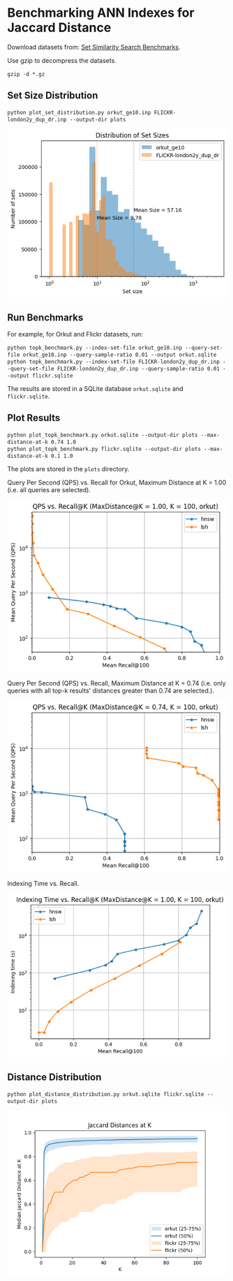 # Benchmarking ANN Indexes for Jaccard Distance

Download datasets from: [Set Similarity Search Benchmarks](https://github.com/ekzhu/set-similarity-search-benchmarks).

Use gzip to decompress the datasets.

```
gzip -d *.gz
```

## Set Size Distribution

```
python plot_set_distribution.py orkut_ge10.inp FLICKR-london2y_dup_dr.inp --output-dir plots
```

![Set size distribution](plots/set_size_distribution.png)

## Run Benchmarks

For example, for Orkut and Flickr datasets, run:

```
python topk_benchmark.py --index-set-file orkut_ge10.inp --query-set-file orkut_ge10.inp --query-sample-ratio 0.01 --output orkut.sqlite
python topk_benchmark.py --index-set-file FLICKR-london2y_dup_dr.inp --query-set-file FLICKR-london2y_dup_dr.inp --query-sample-ratio 0.01 --output flickr.sqlite
```

The results are stored in a SQLite database `orkut.sqlite` and `flickr.sqlite`.

## Plot Results

```
python plot_topk_benchmark.py orkut.sqlite --output-dir plots --max-distance-at-k 0.74 1.0
python plot_topk_benchmark.py flickr.sqlite --output-dir plots --max-distance-at-k 0.1 1.0
```

The plots are stored in the `plots` directory.

Query Per Second (QPS) vs. Recall for Orkut, Maximum Distance at K = 1.00 (i.e. all queries are selected).

![QPS vs. Recall Orkut](plots/k100/orkut_qps_recall_1.00.png)

Query Per Second (QPS) vs. Recall, Maximum Distance at K = 0.74 (i.e. only queries with all top-k results' distances greater than 0.74 are selected.).

![QPS vs. Recall Orkut](plots/k100/orkut_qps_recall_0.74.png)

Indexing Time vs. Recall.

![Indexing vs. Recall Orkut](plots/k100/orkut_indexing_recall_1.00.png)


## Distance Distribution

```
python plot_distance_distribution.py orkut.sqlite flickr.sqlite --output-dir plots
```

![Distance distribution](plots/jaccard_distances_at_k.png)

